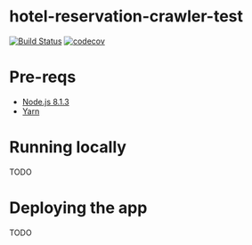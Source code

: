 # hotel-reservation-crawler-test

[![Build Status](https://travis-ci.com/ypconstante/hotel-reservation-crawler-test.svg?branch=master)](https://travis-ci.com/ypconstante/hotel-reservation-crawler-test)
[![codecov](https://codecov.io/gh/ypconstante/hotel-reservation-crawler-test/branch/master/graph/badge.svg)](https://codecov.io/gh/ypconstante/hotel-reservation-crawler-test)


# Pre-reqs
- [Node.js 8.1.3](https://nodejs.org/en/)
- [Yarn](https://yarnpkg.com/en/)

# Running locally
TODO

# Deploying the app
TODO
